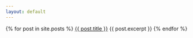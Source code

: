 ```yaml
---
layout: default
---
```

{% for post in site.posts %}
[{{ post.title }}]({{post.url}})
{{ post.excerpt }}
{% endfor %}

